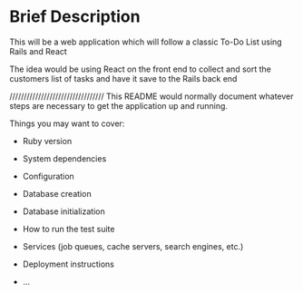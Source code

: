 # Brief Description

This will be a web application which will follow a classic To-Do List using Rails and React

The idea would be using React on the front end to collect and sort the customers list of tasks and have it save to the Rails back end

/////////////////////////////////
This README would normally document whatever steps are necessary to get the
application up and running.

Things you may want to cover:

* Ruby version

* System dependencies

* Configuration

* Database creation

* Database initialization

* How to run the test suite

* Services (job queues, cache servers, search engines, etc.)

* Deployment instructions

* ...
